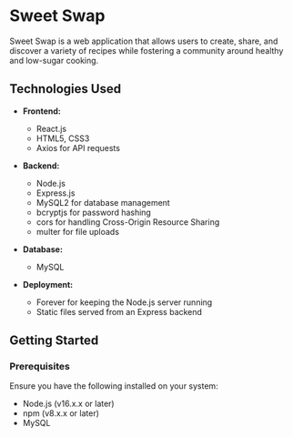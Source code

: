 # Sweet Swap

Sweet Swap is a web application that allows users to create, share, and discover a variety of recipes while fostering a community around healthy and low-sugar cooking.

## Technologies Used

- **Frontend:**
  - React.js
  - HTML5, CSS3
  - Axios for API requests

- **Backend:**
  - Node.js
  - Express.js
  - MySQL2 for database management
  - bcryptjs for password hashing
  - cors for handling Cross-Origin Resource Sharing
  - multer for file uploads

- **Database:**
  - MySQL

- **Deployment:**
  - Forever for keeping the Node.js server running
  - Static files served from an Express backend

## Getting Started

### Prerequisites

Ensure you have the following installed on your system:

- Node.js (v16.x.x or later)
- npm (v8.x.x or later)
- MySQL
